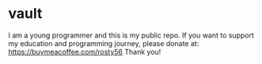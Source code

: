 # vault
I am a young programmer and this is my public repo. If you want to support my education and programming journey, please donate at: https://buymeacoffee.com/rosty56 Thank you!
